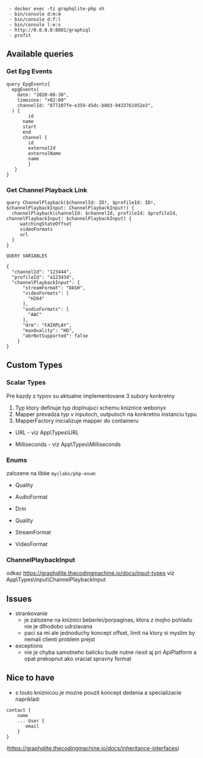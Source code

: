 ```
 - docker exec -ti graphqlite-php sh
 - bin/console d:m:m
 - bin/console d:f:l
 - bin/console l:e:s
 - http://0.0.0.0:8001/graphiql
 - profit
```

## Available queries

### Get Epg Events
```
query EpgEvents{
  epgEvents(
    date: "2020-08-30",
    timezone: "+02:00"
    channelId: "877107fe-e359-45dc-b803-9433761952e3", 
  ) {
    	id
      name
      start
      end
      channel {
        id
        externalId
        externalName
        name
    	}
   }
}
```

### Get Channel Playback Link
```
query ChannelPlayback($channelId: ID!, $profileId: ID!, $channelPlaybackInput: ChannelPlaybackInput!) {
  channelPlayback(channelId: $channelId, profileId: $profileId, channelPlaybackInput: $channelPlaybackInput) {
     watchingStateOffset
     videoFormats
     url
  }
}

QUERY VARIABLES

{
  "channelId": "123444",
  "profileId": "a123434",
  "channelPlaybackInput": {
      "streamFormat": "DASH",
      "videoFormats": [
        "H264"
      ],
      "audioFormats": [
        "AAC"
      ],
      "drm": "FAIRPLAY",
      "maxQuality": "HD",
      "abrNotSupported": false
    }
}
```

## Custom Types

### Scalar Types 
Pre kazdy z typov su aktualne implementovane 3 subory konkretny
 1) Typ ktory definuje typ doplnujuci schemu kniznice webonyx
 2) Mapper prevadza typ v inputoch, outputoch na konkretnu instanciu typu
 3) MapperFactory inicializuje mapper do containeru
 
- URL - viz App\Types\URL

- Milliseconds - viz App\Types\Milliseconds

### Enums
zalozene na libke  ```myclabs/php-enum```:
- Quality
 
- AudioFormat

- Drm

- Quality
 
- StreamFormat 

- VideoFormat


### ChannelPlaybackInput
odkaz https://graphqlite.thecodingmachine.io/docs/input-types
viz App\Types\Input\ChannelPlaybackInput


## Issues

- strankovanie 
    - je zalozene na kniznici beberlei/porpaginas, ktora z mojho pohladu nie je dlhodobo udrziavana 
    - paci sa mi ale jednoduchy koncept offset, limit na ktory si myslim by nemali clienti problem prejst
- exceptions 
    - nie je chyba samotneho balicku bude nutne riesit aj pri ApiPlatform a opat prekopnut ako vraciat spravny format

 
## Nice to have

- s touto kniznicou je mozne pouzit koncept dedenia a specializacie napriklad: 
```
contact {
    name
    ... User {
       email
    }
}
 ```   
(https://graphqlite.thecodingmachine.io/docs/inheritance-interfaces)